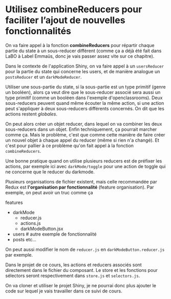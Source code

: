 # Utilisez combineReducers pour faciliter l’ajout de nouvelles fonctionnalités

On va faire appel à la fonction **combineReducers** pour répartir chaque partie du state à un sous-reducer différent (comme ça a déjà été fait dans LaBO à Label Emmaüs, donc je vais passer assez vite sur ce chapitre).

Dans le contexte de l'application Shiny, on va faire appel à un `usersReducer` pour la partie du state qui concerne les users, et de manière analogue un `postsReducer` et un `darkModeReducer`.

Utiliser une sous-partie du state, si la sous-partie est un type primitif (genre un booléen), alors ça veut dire que le sous-reducer associé sera aussi un type primitif (comme un booléen dans l'exemple d'openclassrooms). Deux sous-reducers peuvent quand même écouter la même action, si une action peut s'appliquer à deux sous-reducers différents concernés. On dit que les actions restent _globales_.

On peut alors créer un objet reducer, dans lequel on va combiner les deux sous-reducers dans un objet.
Enfin techniquement, ça pourrait marcher comme ça. Mais le problème, c'est que comme cette manière de faire créer un nouvel objet à chaque appel du reducer (même si rien n'a changé). Et c'est pour pallier à ce problème qu'on fait appel à la fonction `combineReducers`.

Une bonne pratique quand on utilise plusieurs reducers est de préfixer les actions, par exemple ici avec `darkMode/toggle` pour une action de toggle qui ne concerne que le reducer du darkmode.

Plusieurs organisations de fichier existent, mais celle recommandée par Redux est **l'organisation par fonctionnalité** (feature organisation).
Par exemple, on peut avoir un truc comme ça

features
- darkMode
  - reducer.js
  - actions.js
  - darkModeButton.jsx
- users # autre exemple de fonctionnalité
- posts
etc...

On peut aussi modifier le nom de `reducer.js` en `darkModeButton.reducer.js` par exemple.

Dans le projet de ce cours, les actions et reducers associés sont directement dans le fichier du composant.
Le store et les fonctions pour sélectors seront respectivement dans `store.js` et `selectors.js`.

On va cloner et utiliser le projet Shiny, je ne pourrai donc plus ajouter le code sur lequel je vais travailler dans ce suivi de cours.
